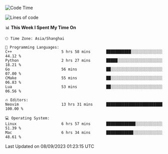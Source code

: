 <!--START_SECTION:waka-->
![Code Time](http://img.shields.io/badge/Code%20Time-1%2C559%20hrs%2059%20mins-blue)

![Lines of code](https://img.shields.io/badge/From%20Hello%20World%20I%27ve%20Written-286.1%20thousand%20lines%20of%20code-blue)

📊 **This Week I Spent My Time On** 

```text
🕑︎ Time Zone: Asia/Shanghai

💬 Programming Languages: 
C++                      5 hrs 58 mins       ███████████░░░░░░░░░░░░░░   44.12 % 
Python                   2 hrs 27 mins       █████░░░░░░░░░░░░░░░░░░░░   18.21 % 
Go                       56 mins             ██░░░░░░░░░░░░░░░░░░░░░░░   07.00 % 
CMake                    55 mins             ██░░░░░░░░░░░░░░░░░░░░░░░   06.83 % 
Lua                      53 mins             ██░░░░░░░░░░░░░░░░░░░░░░░   06.56 % 

🔥 Editors: 
Neovim                   13 hrs 31 mins      █████████████████████████   100.00 % 

💻 Operating System: 
Linux                    6 hrs 57 mins       █████████████░░░░░░░░░░░░   51.39 % 
Mac                      6 hrs 34 mins       ████████████░░░░░░░░░░░░░   48.61 % 
```


 Last Updated on 08/09/2023 01:23:15 UTC
<!--END_SECTION:waka-->
